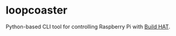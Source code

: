 # loopcoaster
Python-based CLI tool for controlling Raspberry Pi with [Build HAT](https://www.raspberrypi.com/products/build-hat/).
